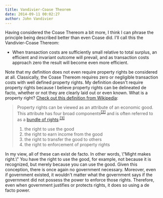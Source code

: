 ```yaml
---
title: Vandivier-Coase Theorem
date: 2014-09-11 00:02:27
author: John Vandivier
---
```




Having considered the Coase Thereom a bit more, I think I can phrase the principle being described better than even Coase did. I'll call this the Vandivier-Coase Thereom:
<ul>
	<li>When transaction costs are sufficiently small relative to total surplus, an efficient and invariant outcome will prevail, and as transaction costs approach zero the result will become even more efficient.</li>
</ul>
Note that my definition does not even require property rights be considered at all. Classically, the Coase Thereom requires zero or negligible transaction costs with well defined property rights. My definition doesn't require property rights because I believe property rights can be delineated de facto, whether or not they are clearly laid out or even known. What is a property right? <a href=\"http://en.wikipedia.org/w/index.php?title=Property_rights_%28economics%29&amp;oldid=615934860\">Check out this definition from Wikipedia</a>:
<blockquote>Property rights can be viewed as an attribute of an economic good. This attribute has four broad components<sup id=\"cite_ref-2\" class=\"reference\"><a href=\"http://en.wikipedia.org/w/index.php?title=Property_rights_%28economics%29&amp;oldid=615934860#cite_note-2\">[2]</a></sup> and is often referred to as a <a title=\"Bundle of rights\" href=\"http://en.wikipedia.org/wiki/Bundle_of_rights\">bundle of rights</a>:<sup id=\"cite_ref-3\" class=\"reference\"><a href=\"http://en.wikipedia.org/w/index.php?title=Property_rights_%28economics%29&amp;oldid=615934860#cite_note-3\">[3]</a></sup>
<ol>
	<li>the right to use the good</li>
	<li>the right to earn income from the good</li>
	<li>the right to transfer the good to others</li>
	<li>the right to enforcement of property rights</li>
</ol>
</blockquote>
In my view, all of these can exist de facto. In other words, \"Might makes right.\" You have the right to use the good, for example, not because it is recognized, but merely because you can use the good. Given this conception, there is once again no government necessary. Moreover, even if government existed, it wouldn't matter what the government says if the government did not possess the power to enforce those rights. Therefore, even when government justifies or protects rights, it does so using a de facto power.